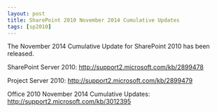 ```yaml
---
layout: post
title: SharePoint 2010 November 2014 Cumulative Updates
tags: [sp2010]
---
```


The November 2014 Cumulative Update for SharePoint 2010 has been released.

SharePoint Server 2010: <http://support2.microsoft.com/kb/2899478>

Project Server 2010: <http://support2.microsoft.com/kb/2899479>

Office 2010 November 2014 Cumulative Updates: <http://support2.microsoft.com/kb/3012395>